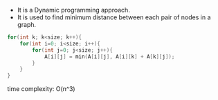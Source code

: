 - It is a Dynamic programming approach.
- It is used to find minimum distance between each pair of nodes in a graph.

```c++
for(int k; k<size; k++){
	for(int i=0; i<size; i++){
		for(int j=0; j<size; j++){
			A[i][j] = min(A[i][j], A[i][k] + A[k][j]);
		}
	}
}
```


time complexity: O(n^3)
